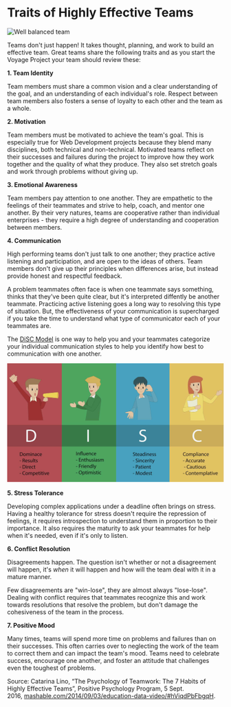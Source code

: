 # Traits of Highly Effective Teams

![Well balanced team](./assets/Effective_team.jpeg)

Teams don't just happen! It takes thought, planning, and work to build an effective team. Great teams share the following traits and as you start the Voyage Project your team should review these:

**1. Team Identity**

Team members must share a common vision and a clear understanding of the goal, and an understanding of each individual's role. Respect between team members also fosters a sense of loyalty to each other and the team as a whole.

**2. Motivation**

Team members must be motivated to achieve the team's goal. This is especially true for Web Development projects because they blend many disciplines, both technical and non-technical. Motivated teams reflect on their successes and failures during the project to improve how they work together and the quality of what they produce. They also set stretch goals and work through problems without giving up.

**3. Emotional Awareness**

Team members pay attention to one another. They are empathetic to the feelings of their teammates and strive to help, coach, and mentor one another. By their very natures, teams are cooperative rather than individual enterprises - they require a high degree of understanding and cooperation between members.

**4. Communication**

High performing teams don't just talk to one another; they practice active
listening and participation, and are open to the ideas of others. Team members
don't give up their principles when differences arise, but instead provide
honest and respectful feedback.

A problem teammates often face is when one teammate says something, thinks that
they've been quite clear, but it's interpreted diffently be another teammate.
Practicing active listening goes a long way to resolving this type of situation.
But, the effectiveness of your communication is supercharged if you take the
time to understand what type of communicator each of your teammates are.

The [DiSC Model](https://www.everythingdisc.com/what-is-disc/) is one way to
help you and your teammates categorize your individual communication styles
to help you identify how best to communication with one another.

![DiSC Communications](./assets/DiSC-communication.jpg)

**5. Stress Tolerance**

Developing complex applications under a deadline often brings on stress. Having a healthy tolerance for stress doesn't require the repression of feelings, it requires introspection to understand them in proportion to their importance. It also requires the maturity to ask your teammates for help when it's needed, even if it's only to listen.

**6. Conflict Resolution**

Disagreements happen. The question isn't whether or not a disagreement will happen, it's *when* it will happen and how will the team deal with it in a mature manner.

Few disagreements are "win-lose", they are almost always "lose-lose". Dealing with conflict requires that teammates recognize this and work towards resolutions that resolve the problem, but don't damage the cohesiveness of the team in the process.

**7. Positive Mood**

Many times, teams will spend more time on problems and failures than on their successes. This often carries over to neglecting the work of the team to correct them and can impact the team's mood. Teams need to celebrate success, encourage one another, and foster an attitude that challenges even the toughest of problems.

Source: Catarina Lino, “The Psychology of Teamwork: The 7 Habits of Highly Effective Teams”, Positive Psychology Program, 5 Sept. 2016, [mashable.com/2014/09/03/education-data-video/#hViqdPbFbgqH](https://positivepsychologyprogram.com/psychology-teamwork/).